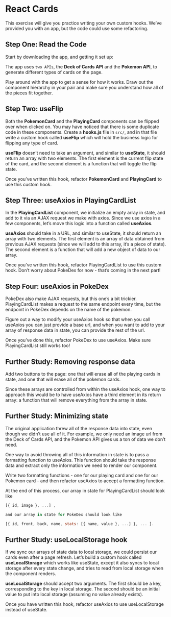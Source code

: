 # React Cards
This exercise will give you practice writing your own custom hooks. We’ve provided you with an app, but the code could use some refactoring.

## Step One: Read the Code
Start by downloading the app, and getting it set up:


The app uses `two APIs`, the **Deck of Cards API** and the **Pokemon API**, to generate different types of cards on the page.

Play around with the app to get a sense for how it works. Draw out the component hierarchy in your pair and make sure you understand how all of the pieces fit together.

## Step Two: useFlip
Both the **PokemonCard** and the **PlayingCard** components can be flipped over when clicked on. You may have noticed that there is some duplicate code in these components. Create a **hooks.js** file in `src/`, and in that file write a custom hook called **useFlip** which will hold the business logic for flipping any type of card.

**useFlip** doesn’t need to take an argument, and similar to **useState**, it should return an array with two elements. The first element is the current flip state of the card, and the second element is a function that will toggle the flip state.

Once you’ve written this hook, refactor **PokemonCard** and **PlayingCard** to use this custom hook.

## Step Three: useAxios in PlayingCardList
In the **PlayingCardList** component, we initialize an empty array in state, and add to it via an AJAX request we make with axios. Since we use axios in a few components, let’s move this logic into a function called **useAxios**.

**useAxios** should take in a URL, and similar to useState, it should return an array with two elements. The first element is an array of data obtained from previous AJAX requests (since we will add to this array, it’s a piece of state). The second element is a function that will add a new object of data to our array.

Once you’ve written this hook, refactor PlayingCardList to use this custom hook. Don’t worry about PokeDex for now - that’s coming in the next part!

## Step Four: useAxios in PokeDex
PokeDex also make AJAX requests, but this one’s a bit trickier. PlayingCardList makes a request to the same endpoint every time, but the endpoint in PokeDex depends on the name of the pokemon.

Figure out a way to modify your useAxios hook so that when you call useAxios you can just provide a base url, and when you want to add to your array of response data in state, you can provide the rest of the url.

Once you’ve done this, refactor PokeDex to use useAxios. Make sure PlayingCardList still works too!

## Further Study: Removing response data
Add two buttons to the page: one that will erase all of the playing cards in state, and one that will erase all of the pokemon cards.

Since these arrays are controlled from within the useAxios hook, one way to approach this would be to have useAxios have a third element in its return array: a function that will remove everything from the array in state.

## Further Study: Minimizing state
The original application threw all of the response data into state, even though we didn’t use all of it. For example, we only need an image url from the Deck of Cards API, and the Pokemon API gives us a ton of data we don’t need.

One way to avoid throwing all of this information in state is to pass a formatting function to useAxios. This function should take the response data and extract only the information we need to render our component.

Write two formatting functions - one for our playing card and one for our Pokemon card - and then refactor useAxios to accept a formatting function.

At the end of this process, our array in state for PlayingCardList should look like
```js
[{ id, image }, ...] ,

and our array in state for PokeDex should look like

[{ id, front, back, name, stats: [{ name, value }, ...] }, ... ].
```
## Further Study: useLocalStorage hook
If we sync our arrays of state data to local storage, we could persist our cards even after a page refresh. Let’s build a custom hook called **useLocalStorage** which works like useState, except it also syncs to local storage after every state change, and tries to read from local storage when the component renders.

**useLocalStorage** should accept two arguments. The first should be a key, corresponding to the key in local storage. The second should be an initial value to put into local storage (assuming no value already exists).

Once you have written this hook, refactor useAxios to use useLocalStorage instead of useState.